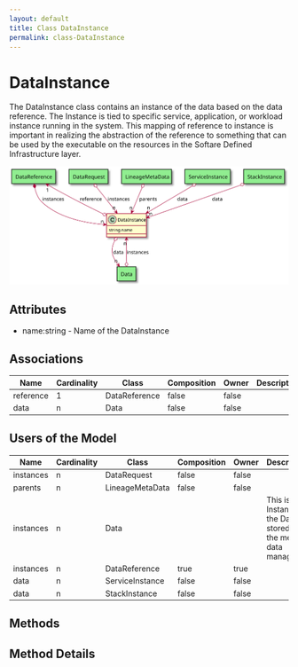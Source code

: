 ```yaml
---
layout: default
title: Class DataInstance
permalink: class-DataInstance
---
```


# DataInstance

The DataInstance class contains an instance of the data based on the data reference. The Instance is tied to specific service, application, or workload instance running in the system. This mapping of reference to instance is important in realizing the abstraction of the reference to something that can be used by the executable on the resources in the Softare Defined Infrastructure layer.

![Logical Diagram](./logical.svg)

## Attributes

* name:string - Name of the DataInstance


## Associations

| Name | Cardinality | Class | Composition | Owner | Description |
| --- | --- | --- | --- | --- | --- |
| reference | 1 | DataReference | false | false |  |
| data | n | Data | false | false |  |


## Users of the Model

| Name | Cardinality | Class | Composition | Owner | Description |
| --- | --- | --- | --- | --- | --- |
| instances | n | DataRequest | false | false |  |
| parents | n | LineageMetaData | false | false |  |
| instances | n | Data |  |  | This is the Instance of the Data stored in the meta-data manager |
| instances | n | DataReference | true | true |  |
| data | n | ServiceInstance | false | false |  |
| data | n | StackInstance | false | false |  |





## Methods


<h2>Method Details</h2>
    


